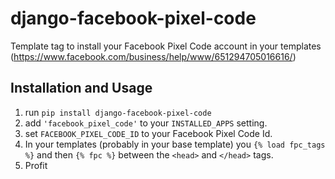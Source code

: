 django-facebook-pixel-code
==========================

Template tag to install your Facebook Pixel Code account in your
templates (https://www.facebook.com/business/help/www/651294705016616/)

## Installation and Usage

1. run `pip install django-facebook-pixel-code`
2. add `'facebook_pixel_code'` to your `INSTALLED_APPS` setting.
3. set `FACEBOOK_PIXEL_CODE_ID` to your Facebook Pixel Code Id.
4. In your templates (probably in your base template) you `{% load
   fpc_tags %}` and then `{% fpc %}` between the `<head>` and `</head>`
   tags.
5. Profit
